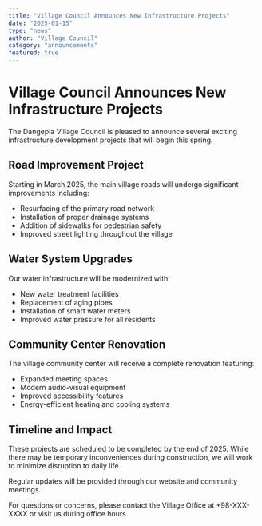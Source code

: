 ```yaml
---
title: "Village Council Announces New Infrastructure Projects"
date: "2025-01-15"
type: "news"
author: "Village Council"
category: "announcements"
featured: true
---
```


# Village Council Announces New Infrastructure Projects

The Dangepia Village Council is pleased to announce several exciting infrastructure development projects that will begin this spring.

## Road Improvement Project

Starting in March 2025, the main village roads will undergo significant improvements including:

- Resurfacing of the primary road network
- Installation of proper drainage systems
- Addition of sidewalks for pedestrian safety
- Improved street lighting throughout the village

## Water System Upgrades

Our water infrastructure will be modernized with:

- New water treatment facilities
- Replacement of aging pipes
- Installation of smart water meters
- Improved water pressure for all residents

## Community Center Renovation

The village community center will receive a complete renovation featuring:

- Expanded meeting spaces
- Modern audio-visual equipment
- Improved accessibility features
- Energy-efficient heating and cooling systems

## Timeline and Impact

These projects are scheduled to be completed by the end of 2025. While there may be temporary inconveniences during construction, we will work to minimize disruption to daily life.

Regular updates will be provided through our website and community meetings.

For questions or concerns, please contact the Village Office at +98-XXX-XXXX or visit us during office hours.
